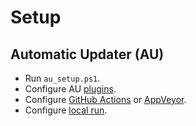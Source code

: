 # Setup

## Automatic Updater (AU)

* Run `au_setup.ps1`.
* Configure AU [plugins](https://github.com/chocolatey-community/chocolatey-au/blob/master/Plugins.md).
* Configure [GitHub Actions](https://github.com/chocolatey-community/chocolatey-au/wiki/GitHub-Actions) or [AppVeyor](https://github.com/chocolatey-community/chocolatey-au/wiki/AppVeyor).
* Configure [local run](https://github.com/chocolatey-community/chocolatey-au/wiki#local-run).
